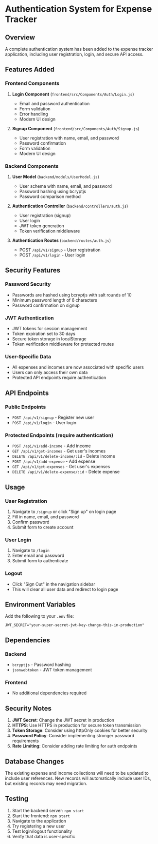 # Authentication System for Expense Tracker

## Overview
A complete authentication system has been added to the expense tracker application, including user registration, login, and secure API access.

## Features Added

### Frontend Components
1. **Login Component** (`frontend/src/Components/Auth/Login.js`)
   - Email and password authentication
   - Form validation
   - Error handling
   - Modern UI design

2. **Signup Component** (`frontend/src/Components/Auth/Signup.js`)
   - User registration with name, email, and password
   - Password confirmation
   - Form validation
   - Modern UI design

### Backend Components
1. **User Model** (`backend/models/UserModel.js`)
   - User schema with name, email, and password
   - Password hashing using bcryptjs
   - Password comparison method

2. **Authentication Controller** (`backend/controllers/auth.js`)
   - User registration (signup)
   - User login
   - JWT token generation
   - Token verification middleware

3. **Authentication Routes** (`backend/routes/auth.js`)
   - POST `/api/v1/signup` - User registration
   - POST `/api/v1/login` - User login

## Security Features

### Password Security
- Passwords are hashed using bcryptjs with salt rounds of 10
- Minimum password length of 6 characters
- Password confirmation on signup

### JWT Authentication
- JWT tokens for session management
- Token expiration set to 30 days
- Secure token storage in localStorage
- Token verification middleware for protected routes

### User-Specific Data
- All expenses and incomes are now associated with specific users
- Users can only access their own data
- Protected API endpoints require authentication

## API Endpoints

### Public Endpoints
- `POST /api/v1/signup` - Register new user
- `POST /api/v1/login` - User login

### Protected Endpoints (require authentication)
- `POST /api/v1/add-income` - Add income
- `GET /api/v1/get-incomes` - Get user's incomes
- `DELETE /api/v1/delete-income/:id` - Delete income
- `POST /api/v1/add-expense` - Add expense
- `GET /api/v1/get-expenses` - Get user's expenses
- `DELETE /api/v1/delete-expense/:id` - Delete expense

## Usage

### User Registration
1. Navigate to `/signup` or click "Sign up" on login page
2. Fill in name, email, and password
3. Confirm password
4. Submit form to create account

### User Login
1. Navigate to `/login`
2. Enter email and password
3. Submit form to authenticate

### Logout
- Click "Sign Out" in the navigation sidebar
- This will clear all user data and redirect to login page

## Environment Variables

Add the following to your `.env` file:
```
JWT_SECRET="your-super-secret-jwt-key-change-this-in-production"
```

## Dependencies

### Backend
- `bcryptjs` - Password hashing
- `jsonwebtoken` - JWT token management

### Frontend
- No additional dependencies required

## Security Notes

1. **JWT Secret**: Change the JWT secret in production
2. **HTTPS**: Use HTTPS in production for secure token transmission
3. **Token Storage**: Consider using httpOnly cookies for better security
4. **Password Policy**: Consider implementing stronger password requirements
5. **Rate Limiting**: Consider adding rate limiting for auth endpoints

## Database Changes

The existing expense and income collections will need to be updated to include user references. New records will automatically include user IDs, but existing records may need migration.

## Testing

1. Start the backend server: `npm start`
2. Start the frontend: `npm start`
3. Navigate to the application
4. Try registering a new user
5. Test login/logout functionality
6. Verify that data is user-specific 
